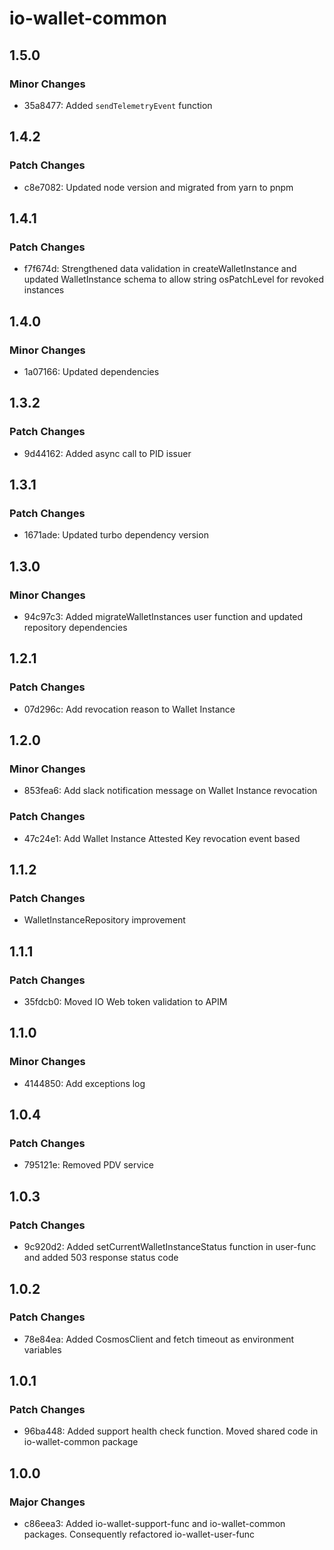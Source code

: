 # io-wallet-common

## 1.5.0

### Minor Changes

- 35a8477: Added `sendTelemetryEvent` function

## 1.4.2

### Patch Changes

- c8e7082: Updated node version and migrated from yarn to pnpm

## 1.4.1

### Patch Changes

- f7f674d: Strengthened data validation in createWalletInstance and updated WalletInstance schema to allow string osPatchLevel for revoked instances

## 1.4.0

### Minor Changes

- 1a07166: Updated dependencies

## 1.3.2

### Patch Changes

- 9d44162: Added async call to PID issuer

## 1.3.1

### Patch Changes

- 1671ade: Updated turbo dependency version

## 1.3.0

### Minor Changes

- 94c97c3: Added migrateWalletInstances user function and updated repository dependencies

## 1.2.1

### Patch Changes

- 07d296c: Add revocation reason to Wallet Instance

## 1.2.0

### Minor Changes

- 853fea6: Add slack notification message on Wallet Instance revocation

### Patch Changes

- 47c24e1: Add Wallet Instance Attested Key revocation event based

## 1.1.2

### Patch Changes

- WalletInstanceRepository improvement

## 1.1.1

### Patch Changes

- 35fdcb0: Moved IO Web token validation to APIM

## 1.1.0

### Minor Changes

- 4144850: Add exceptions log

## 1.0.4

### Patch Changes

- 795121e: Removed PDV service

## 1.0.3

### Patch Changes

- 9c920d2: Added setCurrentWalletInstanceStatus function in user-func and added 503 response status code

## 1.0.2

### Patch Changes

- 78e84ea: Added CosmosClient and fetch timeout as environment variables

## 1.0.1

### Patch Changes

- 96ba448: Added support health check function. Moved shared code in io-wallet-common package

## 1.0.0

### Major Changes

- c86eea3: Added io-wallet-support-func and io-wallet-common packages. Consequently refactored io-wallet-user-func
